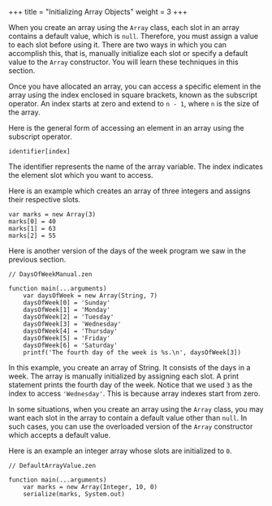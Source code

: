 +++
title = "Initializing Array Objects"
weight = 3
+++

When you create an array using the `Array` class, each slot in an array contains
a default value, which is `null`. Therefore, you must assign a value to each slot
before using it. There are two ways in which you can accomplish this, that is,
manually initialize each slot or specify a default value to the `Array` constructor.
You will learn these techniques in this section.

Once you have allocated an array, you can access a specific element in the array
using the index enclosed in square brackets, known as the subscript operator.
An index starts at zero and extend to `n - 1`, where `n` is the size of the array.

Here is the general form of accessing an element in an array using the subscript
operator.
```
identifier[index]
```

The identifier represents the name of the array variable. The index indicates
the element slot which you want to access.

Here is an example which creates an array of three integers and assigns their
respective slots.

```
var marks = new Array(3)
marks[0] = 40
marks[1] = 63
marks[2] = 55
```

Here is another version of the days of the week program we saw in the previous
section.
```
// DaysOfWeekManual.zen

function main(...arguments)
    var daysOfWeek = new Array(String, 7)
    daysOfWeek[0] = 'Sunday'
    daysOfWeek[1] = 'Monday'
    daysOfWeek[2] = 'Tuesday'
    daysOfWeek[3] = 'Wednesday'
    daysOfWeek[4] = 'Thursday'
    daysOfWeek[5] = 'Friday'
    daysOfWeek[6] = 'Saturday'
    printf('The fourth day of the week is %s.\n', daysOfWeek[3])
```

In this example, you create an array of String. It consists of the days in a
week. The array is manually initialized by assigning each slot. A print statement
prints the fourth day of the week. Notice that we used `3` as the index to access
`'Wednesday'`. This is because array indexes start from zero.

In some situations, when you create an array using the `Array` class, you may
want each slot in the array to contain a default value other than `null`.
In such cases, you can use the overloaded version of the `Array` constructor
which accepts a default value.

Here is an example an integer array whose slots are initialized to `0`.
```
// DefaultArrayValue.zen

function main(...arguments)
    var marks = new Array(Integer, 10, 0)
    serialize(marks, System.out)
```